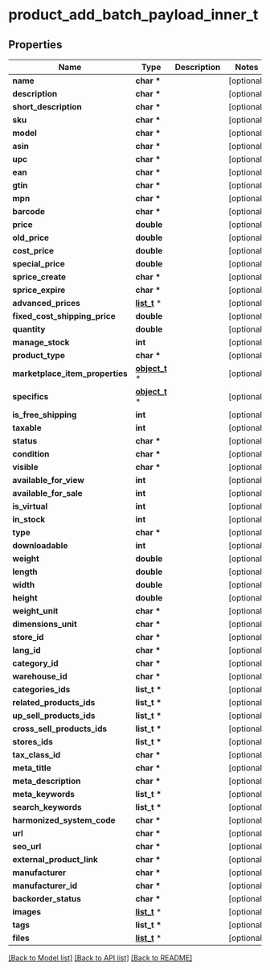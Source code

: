 # product_add_batch_payload_inner_t

## Properties
Name | Type | Description | Notes
------------ | ------------- | ------------- | -------------
**name** | **char \*** |  | [optional] 
**description** | **char \*** |  | [optional] 
**short_description** | **char \*** |  | [optional] 
**sku** | **char \*** |  | [optional] 
**model** | **char \*** |  | [optional] 
**asin** | **char \*** |  | [optional] 
**upc** | **char \*** |  | [optional] 
**ean** | **char \*** |  | [optional] 
**gtin** | **char \*** |  | [optional] 
**mpn** | **char \*** |  | [optional] 
**barcode** | **char \*** |  | [optional] 
**price** | **double** |  | [optional] 
**old_price** | **double** |  | [optional] 
**cost_price** | **double** |  | [optional] 
**special_price** | **double** |  | [optional] 
**sprice_create** | **char \*** |  | [optional] 
**sprice_expire** | **char \*** |  | [optional] 
**advanced_prices** | [**list_t**](product_add_batch_payload_inner_advanced_prices_inner.md) \* |  | [optional] 
**fixed_cost_shipping_price** | **double** |  | [optional] 
**quantity** | **double** |  | [optional] 
**manage_stock** | **int** |  | [optional] 
**product_type** | **char \*** |  | [optional] 
**marketplace_item_properties** | [**object_t**](.md) \* |  | [optional] 
**specifics** | [**object_t**](.md) \* |  | [optional] 
**is_free_shipping** | **int** |  | [optional] 
**taxable** | **int** |  | [optional] 
**status** | **char \*** |  | [optional] 
**condition** | **char \*** |  | [optional] 
**visible** | **char \*** |  | [optional] 
**available_for_view** | **int** |  | [optional] 
**available_for_sale** | **int** |  | [optional] 
**is_virtual** | **int** |  | [optional] 
**in_stock** | **int** |  | [optional] 
**type** | **char \*** |  | [optional] 
**downloadable** | **int** |  | [optional] 
**weight** | **double** |  | [optional] 
**length** | **double** |  | [optional] 
**width** | **double** |  | [optional] 
**height** | **double** |  | [optional] 
**weight_unit** | **char \*** |  | [optional] 
**dimensions_unit** | **char \*** |  | [optional] 
**store_id** | **char \*** |  | [optional] 
**lang_id** | **char \*** |  | [optional] 
**category_id** | **char \*** |  | [optional] 
**warehouse_id** | **char \*** |  | [optional] 
**categories_ids** | **list_t \*** |  | [optional] 
**related_products_ids** | **list_t \*** |  | [optional] 
**up_sell_products_ids** | **list_t \*** |  | [optional] 
**cross_sell_products_ids** | **list_t \*** |  | [optional] 
**stores_ids** | **list_t \*** |  | [optional] 
**tax_class_id** | **char \*** |  | [optional] 
**meta_title** | **char \*** |  | [optional] 
**meta_description** | **char \*** |  | [optional] 
**meta_keywords** | **list_t \*** |  | [optional] 
**search_keywords** | **list_t \*** |  | [optional] 
**harmonized_system_code** | **char \*** |  | [optional] 
**url** | **char \*** |  | [optional] 
**seo_url** | **char \*** |  | [optional] 
**external_product_link** | **char \*** |  | [optional] 
**manufacturer** | **char \*** |  | [optional] 
**manufacturer_id** | **char \*** |  | [optional] 
**backorder_status** | **char \*** |  | [optional] 
**images** | [**list_t**](product_add_batch_payload_inner_images_inner.md) \* |  | [optional] 
**tags** | **list_t \*** |  | [optional] 
**files** | [**list_t**](product_add_files_inner.md) \* |  | [optional] 

[[Back to Model list]](../README.md#documentation-for-models) [[Back to API list]](../README.md#documentation-for-api-endpoints) [[Back to README]](../README.md)


